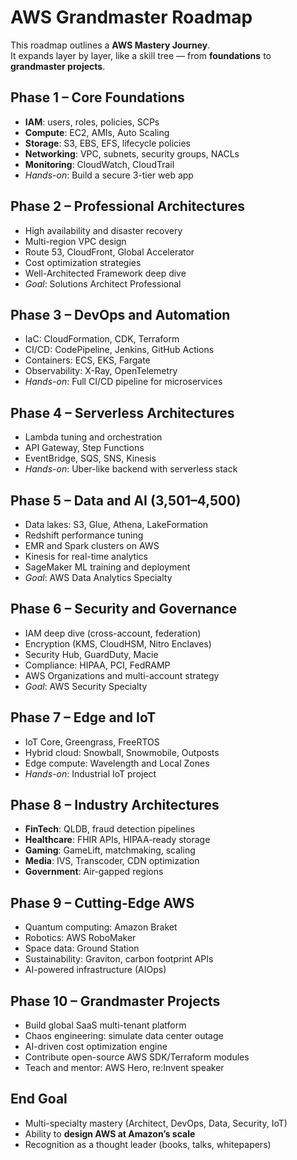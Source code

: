 # AWS Grandmaster Roadmap

This roadmap outlines a **AWS Mastery Journey**.  
It expands layer by layer, like a skill tree — from **foundations** to **grandmaster projects**.



##  Phase 1 – Core Foundations 
- **IAM**: users, roles, policies, SCPs  
- **Compute**: EC2, AMIs, Auto Scaling  
- **Storage**: S3, EBS, EFS, lifecycle policies  
- **Networking**: VPC, subnets, security groups, NACLs  
- **Monitoring**: CloudWatch, CloudTrail  
- *Hands-on*: Build a secure 3-tier web app  



## Phase 2 – Professional Architectures 
- High availability and disaster recovery  
- Multi-region VPC design  
- Route 53, CloudFront, Global Accelerator  
- Cost optimization strategies  
- Well-Architected Framework deep dive  
- *Goal*: Solutions Architect Professional  



## Phase 3 – DevOps and Automation 
- IaC: CloudFormation, CDK, Terraform  
- CI/CD: CodePipeline, Jenkins, GitHub Actions  
- Containers: ECS, EKS, Fargate  
- Observability: X-Ray, OpenTelemetry  
- *Hands-on*: Full CI/CD pipeline for microservices  



## Phase 4 – Serverless Architectures 
- Lambda tuning and orchestration  
- API Gateway, Step Functions  
- EventBridge, SQS, SNS, Kinesis  
- *Hands-on*: Uber-like backend with serverless stack  



## Phase 5 – Data and AI (3,501–4,500)
- Data lakes: S3, Glue, Athena, LakeFormation  
- Redshift performance tuning  
- EMR and Spark clusters on AWS  
- Kinesis for real-time analytics  
- SageMaker ML training and deployment  
- *Goal*: AWS Data Analytics Specialty  



##  Phase 6 – Security and Governance 
- IAM deep dive (cross-account, federation)  
- Encryption (KMS, CloudHSM, Nitro Enclaves)  
- Security Hub, GuardDuty, Macie  
- Compliance: HIPAA, PCI, FedRAMP  
- AWS Organizations and multi-account strategy  
- *Goal*: AWS Security Specialty  



##  Phase 7 – Edge and IoT
- IoT Core, Greengrass, FreeRTOS  
- Hybrid cloud: Snowball, Snowmobile, Outposts  
- Edge compute: Wavelength and Local Zones  
- *Hands-on*: Industrial IoT project  



##  Phase 8 – Industry Architectures 
- **FinTech**: QLDB, fraud detection pipelines  
- **Healthcare**: FHIR APIs, HIPAA-ready storage  
- **Gaming**: GameLift, matchmaking, scaling  
- **Media**: IVS, Transcoder, CDN optimization  
- **Government**: Air-gapped regions  



##  Phase 9 – Cutting-Edge AWS 
- Quantum computing: Amazon Braket  
- Robotics: AWS RoboMaker  
- Space data: Ground Station  
- Sustainability: Graviton, carbon footprint APIs  
- AI-powered infrastructure (AIOps)  



##  Phase 10 – Grandmaster Projects 
- Build global SaaS multi-tenant platform  
- Chaos engineering: simulate data center outage  
- AI-driven cost optimization engine  
- Contribute open-source AWS SDK/Terraform modules  
- Teach and mentor: AWS Hero, re:Invent speaker  



##  End Goal
- Multi-specialty mastery (Architect, DevOps, Data, Security, IoT)  
- Ability to **design AWS at Amazon’s scale**  
- Recognition as a thought leader (books, talks, whitepapers)  


